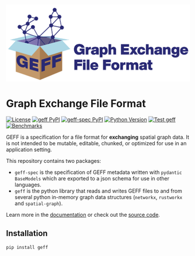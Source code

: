 ![](docs/images/GEFF_HorizontalLogo_RGB.png)

# Graph Exchange File Format 

<!--intro-start-->

[![License](https://img.shields.io/pypi/l/geff.svg?color=green)](https://github.com/live-image-tracking-tools/geff/raw/main/LICENSE)
[![geff PyPI](https://img.shields.io/pypi/v/geff?label=geff%20pypi&color=green)](https://pypi.org/project/geff)
[![geff-spec PyPI](https://img.shields.io/pypi/v/geff-spec?label=geff-spec%20pypi&color=green)](https://pypi.org/project/geff-spec)
[![Python Version](https://img.shields.io/pypi/pyversions/geff.svg?color=green)](https://python.org)
[![Test geff](https://github.com/live-image-tracking-tools/geff/actions/workflows/ci.yaml/badge.svg)](https://github.com/live-image-tracking-tools/geff/actions/workflows/ci.yaml)
[![Benchmarks](https://img.shields.io/endpoint?url=https://codspeed.io/badge.json)](https://codspeed.io/live-image-tracking-tools/geff)

GEFF is a specification for a file format for **exchanging** spatial graph data. It is not intended to be mutable, editable, chunked, or optimized for use in an application setting.

This repository contains two packages:
- `geff-spec` is the specification of GEFF metadata written with `pydantic` `BaseModels` which are exported to a json schema for use in other languages.
- `geff` is the python library that reads and writes GEFF files to and from several python in-memory graph data structures (`networkx`, `rustworkx` and `spatial-graph`).

Learn more in the [documentation](https://live-image-tracking-tools.github.io/geff/latest/) or check out the [source code](https://github.com/live-image-tracking-tools/geff).

## Installation

```
pip install geff
```
<!--intro-end-->

